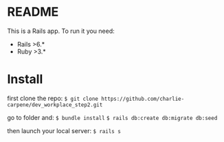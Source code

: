 # README

This is a Rails app.
To run it you need:
* Rails >6.*
* Ruby >3.*

# Install

first clone the repo:
`$ git clone https://github.com/charlie-carpene/dev_workplace_step2.git`

go to folder and:
`$ bundle install`
`$ rails db:create db:migrate db:seed`

then launch your local server:
`$ rails s`